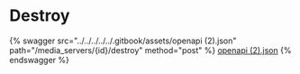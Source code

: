 # Destroy

{% swagger src="../../../../../.gitbook/assets/openapi (2).json" path="/media_servers/{id}/destroy" method="post" %}
[openapi (2).json](<../../../../../.gitbook/assets/openapi (2).json>)
{% endswagger %}
